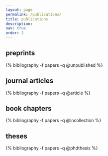 ```yaml
---
layout: page
permalink: /publications/
title: publications
description: 
nav: true
order: 2
---
```

<!-- _pages/publications.md -->


## preprints

<div class="publications">
{% bibliography -f papers -q @unpublished %}
</div>

## journal articles

<div class="publications">
{% bibliography -f papers -q @article %}
</div>

## book chapters

<div class="publications">
{% bibliography -f papers -q @incollection %}
</div>

## theses

<div class="publications">
{% bibliography -f papers -q @phdthesis %}
</div>


